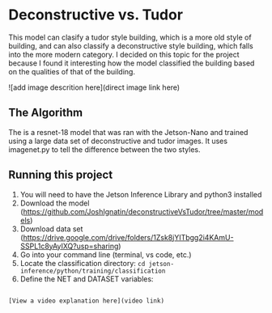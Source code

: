 # Deconstructive vs. Tudor

This model can clasify a tudor style building, which is a more old style of building, and can also classify a deconstructive style building, which falls into the more modern category. I decided on this topic for the project because I found it interesting how the model classified the building based on the qualities of that of the building.

![add image descrition here](direct image link here)

## The Algorithm

The is a resnet-18 model that was ran with the Jetson-Nano and trained using a large data set of deconstructive and tudor images. It uses imagenet.py to tell the difference between the two styles.

## Running this project

1. You will need to have the Jetson Inference Library and python3 installed
2. Download the model (https://github.com/JoshIgnatin/deconstructiveVsTudor/tree/master/models)
3. Download data set (https://drive.google.com/drive/folders/1Zsk8jYITbgg2i4KAmU-SSPL1c8yAyIXQ?usp=sharing)
4. Go into your command line (terminal, vs code, etc.)
5. Locate the classification directory:
```cd jetson-inference/python/training/classification```
6. Define the NET and DATASET variables:
```NET=models/

[View a video explanation here](video link)
